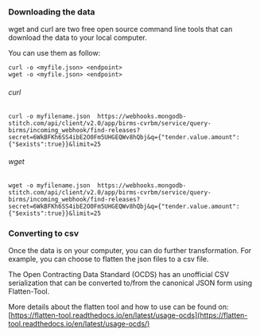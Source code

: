 ### Downloading the data

wget and curl are two free open source command line tools that can download the data to your local computer.

You can use them as follow:

`curl -o <myfile.json> <endpoint>`  
`wget -o <myfile.json> <endpoint>`

###### curl

`curl -o myfilename.json  https://webhooks.mongodb-stitch.com/api/client/v2.0/app/birms-cvrbm/service/query-birms/incoming_webhook/find-releases?secret=6WkBFKh6SS4ibE2O0Fm5UHGEQWv8hQbj&q={"tender.value.amount":{"$exists":true}}&limit=25 `


###### wget

`wget -o myfilename.json  https://webhooks.mongodb-stitch.com/api/client/v2.0/app/birms-cvrbm/service/query-birms/incoming_webhook/find-releases?secret=6WkBFKh6SS4ibE2O0Fm5UHGEQWv8hQbj&q={"tender.value.amount":{"$exists":true}}&limit=25 `


### Converting to csv

Once the data is on your computer, you can do further transformation. For example, you can choose to flatten the json files to a   csv file.

The Open Contracting Data Standard (OCDS) has an unofficial CSV serialization that can be converted to/from the canonical JSON form using Flatten-Tool.

More details about the flatten tool and how to use can be found on:
[https://flatten-tool.readthedocs.io/en/latest/usage-ocds](https://flatten-tool.readthedocs.io/en/latest/usage-ocds/)
